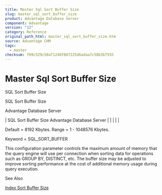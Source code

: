 ```yaml
---
title: Master Sql Sort Buffer Size
slug: master_sql_sort_buffer_size
product: Advantage Database Server
component: Advantage
version: "12"
category: Reference
original_path_html: master_sql_sort_buffer_size.htm
source: Advantage CHM
tags:
  - master
checksum: f09c529c58af1240f887225d6adaa7c58b3b7555
---
```


# Master Sql Sort Buffer Size

SQL Sort Buffer Size

SQL Sort Buffer Size

Advantage Database Server

| SQL Sort Buffer Size  Advantage Database Server |  |  |  |  |

Default = 8192 Kbytes. Range = 1 - 1048576 Kbytes.

Keyword = SQL\_SORT\_BUFFER

This configuration parameter controls the maximum amount of memory that the query engine will use per connection when sorting data for operations such as GROUP BY, DISTINCT, etc. The buffer size may be adjusted to improve sorting performance at the cost of additional memory usage during query execution.

See Also

[Index Sort Buffer Size](master_index_sort_buffer_size_z_.md)
